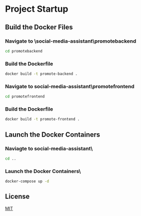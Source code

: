 # Project Startup

## Build the Docker Files

### Navigate to \social-media-assistant\promotebackend

```bash
cd promotebackend
```

### Build the Dockerfile
```bash
docker build -t promote-backend .
```

### Navigate to social-media-assistant\promotefrontend

```bash
cd promotefrontend
```
### Build the Dockerfile
```bash
docker build -t promote-frontend .
```

## Launch the Docker Containers
### Naviagte to social-media-assistant\

```bash
cd ..
```
### Launch the Docker Containers\
```bash
docker-compose up -d
```

## License

[MIT](https://choosealicense.com/licenses/mit/)
